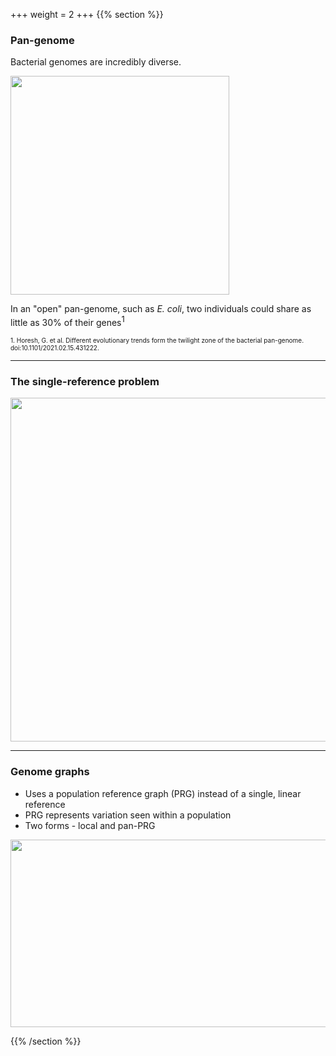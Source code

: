 +++
weight = 2
+++
{{% section %}}

### Pan-genome

Bacterial genomes are incredibly diverse.

<img src="images/pangenome.png"  height="350" style="border: none;">

In an "open" pan-genome, such as *E. coli*, two individuals could share as little as 30%
of their genes<sup style="font-size: small;">1</sup>

<font size="0.1em;">1. Horesh, G. et al. Different evolutionary trends form the twilight zone of the bacterial pan-genome. doi:10.1101&#x2F;2021.02.15.431222.</font>




---

### The single-reference problem

<img src="images/single-ref.png"  height="550" width="550" style="border: none;">


---

### Genome graphs

-   Uses a population reference graph (PRG) instead of a single, linear reference
-   PRG represents variation seen within a population
-   Two forms - local and pan-PRG

<img src="images/build-prg.png"  height="300" width="700" style="border: none;">

{{% /section %}}


